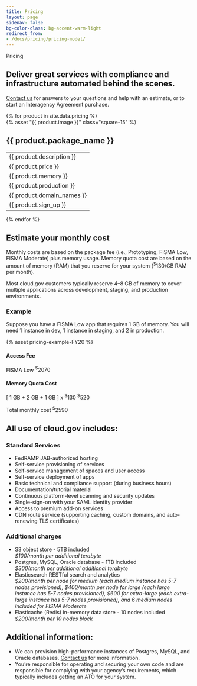 ```yaml
---
title: Pricing
layout: page
sidenav: false
bg-color-class: bg-accent-warm-light
redirect_from:
- /docs/pricing/pricing-model/
---
```

<div class="usa-content">
  <section class="usa-section">
    <div class="grid-row grid-gap">
      <div class="tablet:grid-col-9">
        <p class="text-uppercase margin-bottom-0">Pricing</p>
        <h1 class="margin-top-1 font-sans-3xl">
          Deliver great services with compliance and infrastructure automated behind the scenes.
        </h1>
        <p class="usa-intro">
          <a href="{{site.mailto}}">Contact us</a> for answers to your questions and help with an estimate, or to start an Interagency Agreement purchase.
        </p>
      </div>
    </div>
  </section>
  <section class="usa-section">
    <div class="grid-row products-pricing">
      {% for product in site.data.pricing %}
      <div class="desktop:grid-col">
        <div class="intro">
          {% asset "{{ product.image }}" class="square-15" %}
          <h2>{{ product.package_name }}</h2>
        </div>
        <table class="usa-table usa-table--borderless">
          <tbody>
            <tr>
              <td class="intro-info">
                {{ product.description }}
              </td>
            </tr>
            <tr>
              <td class="intro-info">
                {{ product.price }}
              </td>
            </tr>
            <tr>
              <td class="small-info">
                {{ product.memory }}
              </td>
            </tr>
            <tr>
              <td class="small-info">
                {{ product.production }}
              </td>
            </tr>
            <tr>
              <td class="small-info">
                {{ product.domain_names }}
              </td>
            </tr>
            <tr>
              <td>
                <span class="font-sans-2xs">{{ product.sign_up }}</span>
              </td>
            </tr>
          </tbody>
        </table>
      </div>
      {% endfor %}
    </div>
  </section>
  <section class="usa-section">
    <div class="grid-row grid-gap">
      <div class="tablet:grid-col-7 pricing-calculations usa-prose">
        <a href="#estimate-your-monthly-cost"></a>
        <h2 id="estimate-your-monthly-cost">Estimate your monthly cost</h2>
        <p>
          Monthly costs are based on the package fee (i.e., Prototyping, FISMA Low, FISMA Moderate) plus memory usage. Memory quota cost are based on the amount of memory (RAM) that you reserve for your system (<sup>$</sup>130/GB RAM per month).
        </p>
        <p class="footnote">
          Most cloud.gov customers typically reserve 4–8 GB of memory to cover multiple applications across development, staging, and production environments.
        </p>
        <h3>Example</h3>
        <p>
          Suppose you have a FISMA Low app that requires 1 GB of memory. You will need 1 instance in dev, 1 instance in staging, and 2 in production.
        </p>
      </div>
    </div>
    <div class="grid-row grid-gap">
      <div class="diagram tablet:grid-col margin-y-5">
        {% asset pricing-example-FY20 %}
      </div>
    </div>
    <div class="grid-row grid-gap">
      <div class="tablet:grid-col-6 pricing-calculations usa-prose">
        <h4>
          Access Fee
        </h4>
        <p class="pricing-line-item">
          FISMA Low <span><sup>$</sup>2070</span>
        </p>
        <h4>
          Memory Quota Cost
        </h4>
        <p class="pricing-line-item">
          [ 1 GB + 2 GB + 1 GB ] x <sup>$</sup>130 <span><sup>$</sup>520</span>
        </p>
        <p class="pricing-total">
          Total monthly cost <span><sup>$</sup>2590</span>
        </p>
      </div>
    </div>
  </section>
  <section class="usa-section">
    <div class="grid-row grid-gap">
      <div class="tablet:grid-col-7 usa-prose">
        <h2>All use of cloud.gov includes:</h2>
        <h3>Standard Services</h3>
      </div>
    </div>
    <div class="grid-row grid-gap">
      <div class="tablet:grid-col-6 usa-prose">
        <ul class="column-single">
          <li>
            FedRAMP JAB-authorized hosting
          </li>
          <li>
            Self-service provisioning of services
          </li>
          <li>
            Self-service management of spaces and user access
          </li>
          <li>
            Self-service deployment of apps
          </li>
          <li>
            Basic technical and compliance support (during business hours)
          </li>
          <li>
            Documentation/tutorial material
          </li>
          <li>
            Continuous platform-level scanning and security updates
          </li>
          <li>
            Single-sign-on with your SAML identity provider
          </li>
          <li>
            Access to premium add-on services
          </li>
          <li>
            CDN route service (supporting caching, custom domains, and auto-renewing TLS certificates)
          </li>
        </ul>
      </div>
    </div>
  </section>
  <section class="usa-section">
    <div class="grid-row grid-gap">
      <div class="tablet:grid-col-7 usa-prose">
        <h3>Additional charges</h3>
      </div>
    </div>
    <div class="grid-row grid-gap">
      <div class="tablet:grid-col-6 usa-prose">
        <ul class="column-single">
          <li>
            S3 object store -  5TB included<br><i>  $100/month per additional terabyte</i>
          </li>
          <li>
            Postgres, MySQL, Oracle database - 1TB included<br><i>$300/month per additional additional terabyte</i>
          </li>
          <li>
            Elasticsearch RESTful search and analytics<br><i>$200/month per node for medium (each medium instance has 5-7 nodes provisioned), $400/month per node for large (each large instance has 5-7 nodes provisioned), $600 for extra-large (each extra-large instance has 5-7 nodes provisioned), and 6 medium nodes included for FISMA Moderate</i>
          </li>
          <li>
            Elasticache (Redis) in-memory data store - 10 nodes included<br><i>$200/month per 10 nodes block</i>
          </li>
        </ul>
      </div>
    </div>
  </section>
  <section class="usa-section">
    <div class="grid-row grid-gap">
      <div class="tablet:grid-col-7 usa-prose">
        <h2>Additional information:</h2>
        <ul class="column-single">
          <li>
            We can provision high-performance instances of Postgres, MySQL, and Oracle databases. <a href="mailto:inquiries@cloud.gov">Contact us</a> for more information.
          </li>
          <li>
            You’re responsible for operating and securing your own code and are responsible for complying with your agency’s requirements, which typically includes getting an ATO for your system.
          </li>
        </ul>
      </div>
    </div>
  </section>
</div>
